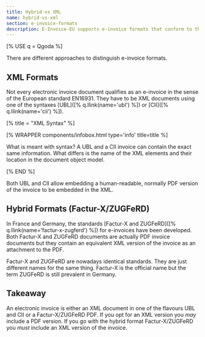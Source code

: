 ```yaml
---
title: Hybrid vs XML
name: hybrid-vs-xml
section: e-invoice-formats
description: E-Invoice-EU supports e-invoice formats that conform to the European standard EN16931.
---
```

<!--qgoda-no-xgettext-->
[% USE q = Qgoda %]
<!--/qgoda-no-xgettext-->

There are different approaches to distinguish e-invoice formats.

## XML Formats

Not every electronic invoice document qualifies as an e-invoice in the
sense of the European standard EN16931. They have to be XML documents using
one of the syntaxes [UBL]([% q.llink(name='ubl') %]) or [CII]([% q.llink(name='cii') %]).

[% title = "XML Syntax" %]
<!--qgoda-no-xgettext-->
[% WRAPPER components/infobox.html type='info' title=title %]
<!--/qgoda-no-xgettext-->
What is meant with syntax? A UBL and a CII invoice can contain the exact same
information. What differs is the name of the XML elements and their location in
the document object model. 
<!--qgoda-no-xgettext-->
[% END %]
<!--/qgoda-no-xgettext-->

Both UBL and CII allow embedding a human-readable, normally PDF version of the
invoice to be embedded in the XML.

## Hybrid Formats (Factur-X/ZUGFeRD)

In France and Germany, the standards [Factur-X and ZUGFeRD]([% q.llink(name='factur-x-zugferd') %]) for e-invoices
have been developed. Both Factur-X and ZUGFeRD documents are actually PDF
invoice documents but they contain an equivalent XML version of the invoice as
an attachment to the PDF.

Factur-X and ZUGFeRD are nowadays identical standards. They are just different names for
the same thing. Factur-X is the official name but the term ZUGFeRD is still
prevalent in Germany.

## Takeaway

An electronic invoice is either an XML document in one of the flavours UBL and
CII or a Factur-X/ZUGFeRD PDF. If you opt for an XML version you *may* include
a PDF version. If you go with the hybrid format Factur-X/ZUGFeRD you *must*
include an XML version of the invoice.
